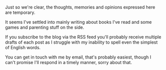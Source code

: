 Just so we're clear, the thoughts, memories and opinions expressed here are temporary.

It seems I've settled into mainly writing about books I've read and some games and parenting stuff on the side.

If you subscribe to the blog via the RSS feed you'll probably receive multiple drafts of each post as I struggle with my inability to spell even the simplest of English words.

You can get in touch with me by email, that's probably easiest, though I can't promise I'll respond in a timely manner, sorry about that.
